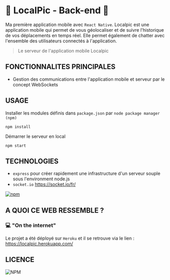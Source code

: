 # :compass: LocalPic - Back-end :rocket:

Ma première application mobile avec `React Native`.
Localpic est une application mobile qui permet de vous géolocaliser et de suivre l'historique de vos déplacements en temps réel. Elle permet également de chatter avec l'ensemble des utilisateurs connectés à l'application.

> Le serveur de l'application mobile Localpic

## FONCTIONNALITES PRINCIPALES

- Gestion des communications entre l'application mobile et serveur par le concept WebSockets

## USAGE

Installer les modules définis dans `package.json` par `node package manager (npm)`

```node
npm install
```

Démarrer le serveur en local

```node
npm start
```

## TECHNOLOGIES

- `express` pour créer rapidement une infrastructure d'un serveur souple sous l'environment node.js
- `socket.io` <https://socket.io/fr/>

[![npm](https://img.shields.io/npm/v/npm)](https://npm.im/npm)

## A QUOI CE WEB RESSEMBLE ?

### :computer: "On the internet"

Le projet a été déployé sur `Heroku` et il se retrouve via le lien : <https://localpic.herokuapp.com/>

## LICENCE

![NPM](https://img.shields.io/npm/l/express)
